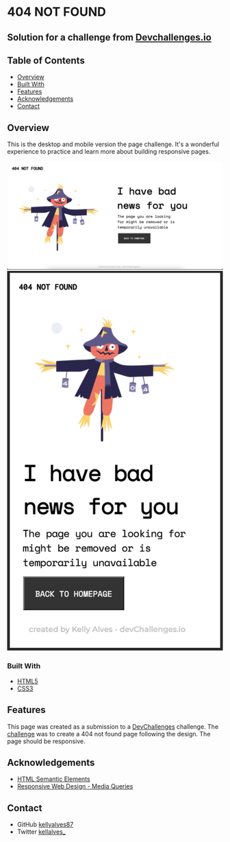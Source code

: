 # 404 NOT FOUND

## Solution for a challenge from [Devchallenges.io](http://devchallenges.io)

## Table of Contents

- [Overview](#overview)
- [Built With](#built-with)
- [Features](#features)
- [Acknowledgements](#acknowledgements)
- [Contact](#contact)

## Overview

This is the desktop and mobile version the page challenge. It's a wonderful experience to practice and learn more about building responsive pages.

![Desktop](./assets/Desktop.png)
![Mobile](./assets/Mobile.png)

### Built With

- [HTML5](https://developer.mozilla.org/en-US/docs/Web/Guide/HTML/HTML5)
- [CSS3](https://developer.mozilla.org/en-US/docs/Web/CSS)

## Features

This page was created as a submission to a [DevChallenges](https://devchallenges.io/challenges) challenge. The [challenge](https://devchallenges.io/challenges/wBunSb7FPrIepJZAg0sY) was to create a 404 not found page following the design. The page should be responsive.

## Acknowledgements

- [HTML Semantic Elements](https://www.w3schools.com/html/html5_semantic_elements.asp)
- [Responsive Web Design - Media Queries](https://www.w3schools.com/css/css_rwd_mediaqueries.asp)

## Contact

- GitHub [kellyalves87](https://{github.com/kellyalves87})
- Twitter [kellalves_](https://{twitter.com/kellalves_})
